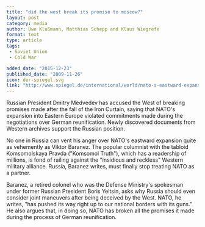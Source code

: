 ```yaml
---
title: "did the west break its promise to moscow?"
layout: post
category: media
author: Uwe Klußmann, Matthias Schepp and Klaus Wiegrefe
format: text
type: article
tags: 
 - Soviet Union
 - Cold War

added_date: "2015-12-23"
published_date: "2009-11-26"
icon: der-spiegel.svg
link: "http://www.spiegel.de/international/world/nato-s-eastward-expansion-did-the-west-break-its-promise-to-moscow-a-663315-druck.html"
---
```


Russian President Dmitry Medvedev has accused the West of breaking promises made after the fall of the Iron Curtain, saying that NATO's expansion into Eastern Europe violated commitments made during the negotiations over German reunification. Newly discovered documents from Western archives support the Russian position.  

No one in Russia can vent his anger over NATO's eastward expansion quite as vehemently as Viktor Baranez. The popular columnist with the tabloid Komsomolskaya Pravda ("Komsomol Truth"), which has a readership of millions, is fond of railing against the "insidious and reckless" Western military alliance. Russia, Baranez writes, must finally stop treating NATO as a partner.  

Baranez, a retired colonel who was the Defense Ministry's spokesman under former Russian President Boris Yeltsin, asks why Russia should even consider joint maneuvers after being deceived by the West. NATO, he writes, "has pushed its way right up to our national borders with its guns." He also argues that, in doing so, NATO has broken all the promises it made during the process of German reunification.  

